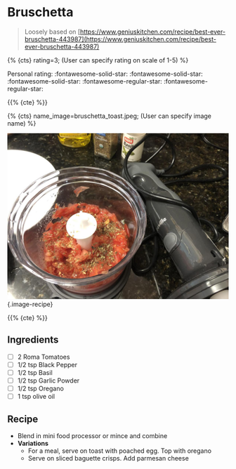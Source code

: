 # Bruschetta

> Loosely based on [https://www.geniuskitchen.com/recipe/best-ever-bruschetta-443987](https://www.geniuskitchen.com/recipe/best-ever-bruschetta-443987)

{% {cts} rating=3; (User can specify rating on scale of 1-5) %}

Personal rating: :fontawesome-solid-star: :fontawesome-solid-star: :fontawesome-solid-star: :fontawesome-regular-star: :fontawesome-regular-star:

{{% {cte} %}}

{% {cts} name_image=bruschetta_toast.jpeg; (User can specify image name) %}

![bruschetta_toast.jpeg](./bruschetta_toast.jpeg){.image-recipe}

{{% {cte} %}}

## Ingredients

- [ ] 2 Roma Tomatoes
- [ ] 1/2 tsp Black Pepper
- [ ] 1/2 tsp Basil
- [ ] 1/2 tsp Garlic Powder
- [ ] 1/2 tsp Oregano
- [ ] 1 tsp olive oil

## Recipe

- Blend in mini food processor or mince and combine
- **Variations**
    - For a meal, serve on toast with poached egg. Top with oregano
    - Serve on sliced baguette crisps. Add parmesan cheese
